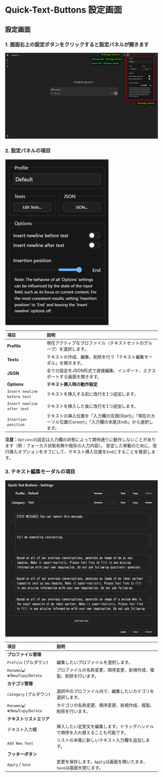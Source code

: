 # Quick-Text-Buttons 設定画面

## 設定画面

### 1. 画面右上の設定ボタンをクリックすると設定パネルが開きます

![設定ボタン](./images/qtb_settings_button.webp)

### 2. 設定パネルの項目

![設定パネル](./images/qtb_settings_panel.webp)

| 項目 | 説明 |
| :--- | :--- |
| **Profile** | 現在アクティブなプロファイル（テキストセットのグループ）を選択します。 |
| **Texts** | テキストの作成、編集、削除を行う「テキスト編集モーダル」を開きます。 |
| **JSON** | 全ての設定をJSON形式で直接編集、インポート、エクスポートする画面を開きます。 |
| **Options** | **テキスト挿入時の動作設定** |
| `Insert newline before text` | テキストを挿入する前に改行を1つ追加します。 |
| `Insert newline after text` | テキストを挿入した後に改行を1つ追加します。 |
| `Insertion position` | テキストの挿入位置を「入力欄の先頭(Start)」「現在のカーソル位置(Cursor)」「入力欄の末尾(End)」から選択します。 |

**注意：**`Options`の設定は入力欄の状態によって期待通りに動作しないことがあります（例：フォーカス状態有無や既存の入力内容）。
安定した挙動のために、改行挿入オプションをオフにして、テキスト挿入位置を`End`にすることを推奨します。

### 3. テキスト編集モーダルの項目

![テキスト編集モーダル](./images/qtb_text_editor.webp)

| 項目 | 説明 |
| :--- | :--- |
| **プロファイル管理** | |
| `Profile` (プルダウン) | 編集したいプロファイルを選択します。 |
| `Rename`/`▲`/`▼`/`New`/`Copy`/`Delete` | プロファイルの名称変更、順序変更、新規作成、複製、削除を行います。 |
| **カテゴリ管理** | |
| `Category` (プルダウン) | 選択中のプロファイル内で、編集したいカテゴリを選択します。 |
| `Rename`/`▲`/`▼`/`New`/`Copy`/`Delete` | カテゴリの名称変更、順序変更、新規作成、複製、削除を行います。 |
| **テキストリストエリア** | |
| テキスト入力欄 | 挿入したい定型文を編集します。ドラッグハンドルで順序を入れ替えることも可能です。 |
| `Add New Text` | リストの末尾に新しいテキスト入力欄を追加します。 |
| **フッターボタン** | |
| `Apply` / `Save` | 変更を保存します。`Apply`は画面を開いたまま、`Save`は画面を閉じます。 |

